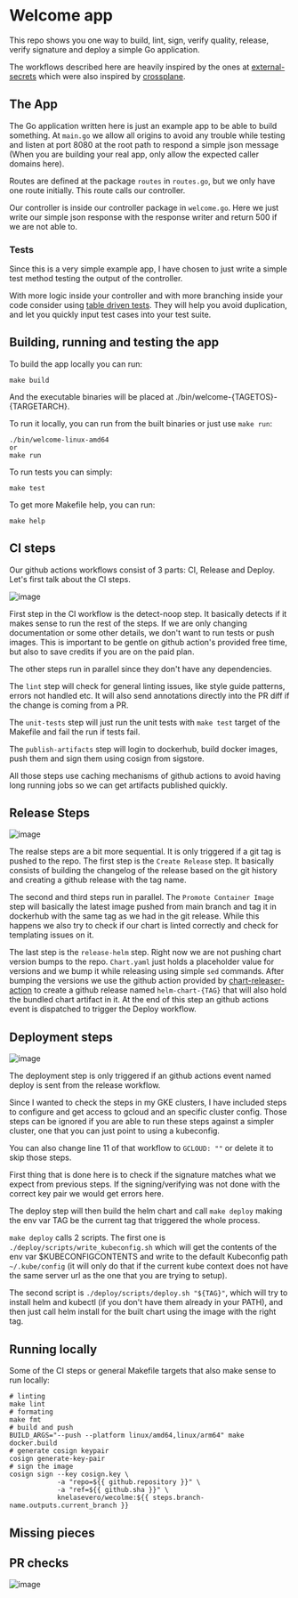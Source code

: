 # Welcome app

This repo shows you one way to build, lint, sign, verify quality, release, verify signature and deploy a simple Go application.

The workflows described here are heavily inspired by the ones at [external-secrets](https://github.com/external-secrets/external-secrets) which were also inspired by [crossplane](https://github.com/crossplane/crossplane).

## The App

The Go application written here is just an example app to be able to build something. At `main.go` we allow all origins
to avoid any trouble while testing and listen at port 8080 at the root path to respond a simple json message (When you are building your real app, only allow the expected caller domains here).

Routes are defined at the package `routes` in `routes.go`, but we only have one route initially. This route calls our controller.

Our controller is inside our controller package in `welcome.go`. Here we just write our simple json response with the response
writer and return 500 if we are not able to.

### Tests

Since this is a very simple example app, I have chosen to just write a simple test method testing the output of the controller.

With more logic inside your controller and with more branching inside your code consider using [table driven tests](https://dave.cheney.net/2019/05/07/prefer-table-driven-tests). They will help you avoid duplication, and let you quickly input test cases into your test suite.

## Building, running and testing the app

To build the app locally you can run:

```
make build
```

And the executable binaries will be placed at ./bin/welcome-{TAGETOS}-{TARGETARCH}.

To run it locally, you can run from the built binaries or just use `make run`:

```
./bin/welcome-linux-amd64
or
make run
```

To run tests you can simply:

```
make test
```

To get more Makefile help, you can run:

```
make help
```

## CI steps

Our github actions workflows consist of 3 parts: CI, Release and Deploy. Let's first talk about the CI steps.

![image](https://user-images.githubusercontent.com/2432275/151698000-4304327b-bf83-4333-af82-5a0ae4b08b2b.png)

First step in the CI workflow is the detect-noop step. It basically detects if it makes sense to run the rest of the steps. If we are only changing documentation or some other details, we don't want to run tests or push images. This is important to be gentle on github action's provided free time, but also to save credits if you are on the paid plan.

The other steps run in parallel since they don't have any dependencies.

The `lint` step will check for general linting issues, like style guide patterns, errors not handled etc. It will also send annotations directly into the PR diff if the change is coming from a PR.

The `unit-tests` step will just run the unit tests with `make test` target of the Makefile and fail the run if tests fail.

The `publish-artifacts` step will login to dockerhub, build docker images, push them and sign them using cosign from sigstore.

All those steps use caching mechanisms of github actions to avoid having long running jobs so we can get artifacts published quickly.

## Release Steps

![image](https://user-images.githubusercontent.com/2432275/151698388-29b9ce30-620a-41f6-a75c-ea67ecadd971.png)

The realse steps are a bit more sequential. It is only triggered if a git tag is pushed to the repo. The first step is the `Create Release` step. It basically consists of building the changelog of the release based on the git history and creating a github release with the tag name.

The second and third steps run in parallel. The `Promote Container Image` step will basically the latest image pushed from main branch and tag it in dockerhub with the same tag as we had in the git release. While this happens we also try to check if our chart is linted correctly and check for templating issues on it.

The last step is the `release-helm` step. Right now we are not pushing chart version bumps to the repo. `Chart.yaml` just holds a placeholder value for versions and we bump it while releasing using simple `sed` commands. After bumping the versions we use the github action provided by [chart-releaser-action](https://github.com/helm/chart-releaser-action) to create a github release named `helm-chart-{TAG}` that will also hold the bundled chart artifact in it. At the end of this step an github actions event is dispatched to trigger the Deploy workflow.

## Deployment steps

![image](https://user-images.githubusercontent.com/2432275/151699025-5c4904ba-fb68-48b4-9b42-2e014abce186.png)

The deployment step is only triggered if an github actions event named deploy is sent from the release workflow.

Since I wanted to check the steps in my GKE clusters, I have included steps to configure and get access to gcloud and an specific cluster config. Those steps can be ignored if you are able to run these steps against a simpler cluster, one that you can just point to using a kubeconfig.

You can also change line 11 of that workflow to `GCLOUD: ""` or delete it to skip those steps.

First thing that is done here is to check if the signature matches what we expect from previous steps. If the signing/verifying was not done with the correct key pair we would get errors here.

The deploy step will then build the helm chart and call `make deploy` making the env var TAG be the current tag that triggered the whole process.

`make deploy` calls 2 scripts. The first one is `./deploy/scripts/write_kubeconfig.sh` which will get the contents of the env var $KUBECONFIGCONTENTS and write to the default Kubeconfig path `~/.kube/config` (it will only do that if the current kube context does not have the same server url as the one that you are trying to setup).

The second script is `./deploy/scripts/deploy.sh "${TAG}"`, which will try to install helm and kubectl (if you don't have them already in your PATH), and then just call helm install for the built chart using the image with the right tag.

## Running locally

Some of the CI steps or general Makefile targets that also make sense to run locally:

```
# linting
make lint
# formating
make fmt
# build and push
BUILD_ARGS="--push --platform linux/amd64,linux/arm64" make docker.build
# generate cosign keypair
cosign generate-key-pair
# sign the image
cosign sign --key cosign.key \
            -a "repo=${{ github.repository }}" \
            -a "ref=${{ github.sha }}" \
            knelasevero/wecolme:${{ steps.branch-name.outputs.current_branch }}

```

## Missing pieces

## PR checks

![image](https://user-images.githubusercontent.com/2432275/151699966-a53f1968-96b8-43cd-91cd-98056324c2e2.png)




